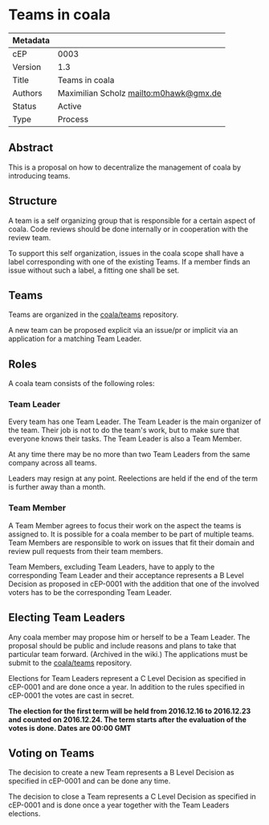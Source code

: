 # Teams in coala

| Metadata |                                          |
| -------- | ---------------------------------------- |
| cEP      | 0003                                     |
| Version  | 1.3                                      |
| Title    | Teams in coala                           |
| Authors  | Maximilian Scholz <mailto:m0hawk@gmx.de> |
| Status   | Active                                   |
| Type     | Process                                  |

## Abstract

This is a proposal on how to decentralize the management of coala by
introducing teams.

## Structure

A team is a self organizing group that is responsible for a certain
aspect of coala. Code reviews should be done internally or in
cooperation with the review team.

To support this self organization, issues in the coala scope
shall have a label corresponding with one of the existing Teams. If a
member finds an issue without such a label, a fitting one shall be set.

## Teams

Teams are organized in the [coala/teams](https://github.com/coala/teams)
repository.

A new team can be proposed explicit via an issue/pr or implicit via an
application for a matching Team Leader.

## Roles

A coala team consists of the following roles:

### Team Leader

Every team has one Team Leader.
The Team Leader is the main organizer of the team. Their job is not to do
the team's work, but to make sure that everyone knows their tasks. The
Team Leader is also a Team Member.

At any time there may be no more than two Team Leaders from the same
company across all teams.

Leaders may resign at any point. Reelections are held if the end of the
term is further away than a month.

### Team Member

A Team Member agrees to focus their work on the aspect the teams is
assigned to. It is possible for a coala member to be part of multiple
teams.
Team Members are responsible to work on issues that fit their domain
and review pull requests from their team members.

Team Members, excluding Team Leaders, have to apply to the
corresponding Team Leader and their acceptance represents a B Level
Decision as proposed in cEP-0001 with the addition that one of the
involved voters has to be the corresponding Team Leader.

## Electing Team Leaders

Any coala member may propose him or herself to be a Team Leader. The
proposal should be public and include reasons and plans to take that
particular team forward. (Archived in the wiki.)
The applications must be submit to the
[coala/teams](https://github.com/coala/teams) repository.

Elections for Team Leaders represent a C Level Decision as specified in
cEP-0001 and are done once a year. In addition to the rules specified in
cEP-0001 the votes are cast in secret.

**The election for the first term will be held from 2016.12.16 to 2016.12.23
and counted on 2016.12.24. The term starts after the evaluation of the votes
is done.
Dates are 00:00 GMT**

## Voting on Teams

The decision to create a new Team represents a B Level Decision as
specified in cEP-0001 and can be done any time.

The decision to close a Team represents a C Level Decision as specified
in cEP-0001 and is done once a year together with the Team Leaders
elections.

